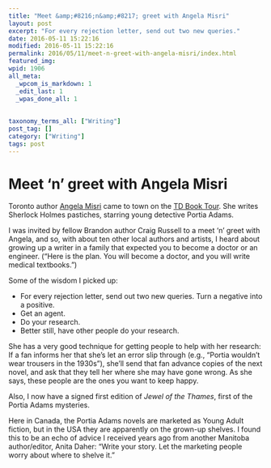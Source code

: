 ```yaml
---
title: "Meet &amp;#8216;n&amp;#8217; greet with Angela Misri"
layout: post
excerpt: "For every rejection letter, send out two new queries."
date: 2016-05-11 15:22:16
modified: 2016-05-11 15:22:16
permalink: 2016/05/11/meet-n-greet-with-angela-misri/index.html
featured_img: 
wpid: 1906
all_meta: 
  _wpcom_is_markdown: 1
  _edit_last: 1
  _wpas_done_all: 1
  
  
taxonomy_terms_all: ["Writing"]
post_tag: []
category: ["Writing"]
tags: post
---
```


# Meet &#8216;n&#8217; greet with Angela Misri

Toronto author [Angela Misri](https://aportiaadamsadventure.com/) came to town on the [TD Book Tour](http://www.bookweek.ca/). She writes Sherlock Holmes pastiches, starring young detective Portia Adams.

I was invited by fellow Brandon author Craig Russell to a meet ‘n’ greet with Angela, and so, with about ten other local authors and artists, I heard about growing up a writer in a family that expected you to become a doctor or an engineer. (“Here is the plan. You will become a doctor, and you will write medical textbooks.”)

Some of the wisdom I picked up:

- For every rejection letter, send out two new queries. Turn a negative into a positive.
- Get an agent.
- Do your research.
- Better still, have other people do your research.

She has a very good technique for getting people to help with her research: If a fan informs her that she’s let an error slip through (e.g., “Portia wouldn’t wear trousers in the 1930s”), she’ll send that fan advance copies of the next novel, and ask that they tell her where she may have gone wrong. As she says, these people are the ones you want to keep happy.

Also, I now have a signed first edition of *Jewel of the Thames*, first of the Portia Adams mysteries.

Here in Canada, the Portia Adams novels are marketed as Young Adult fiction, but in the USA they are apparently on the grown-up shelves. I found this to be an echo of advice I received years ago from another Manitoba author/editor, Anita Daher: “Write your story. Let the marketing people worry about where to shelve it.”